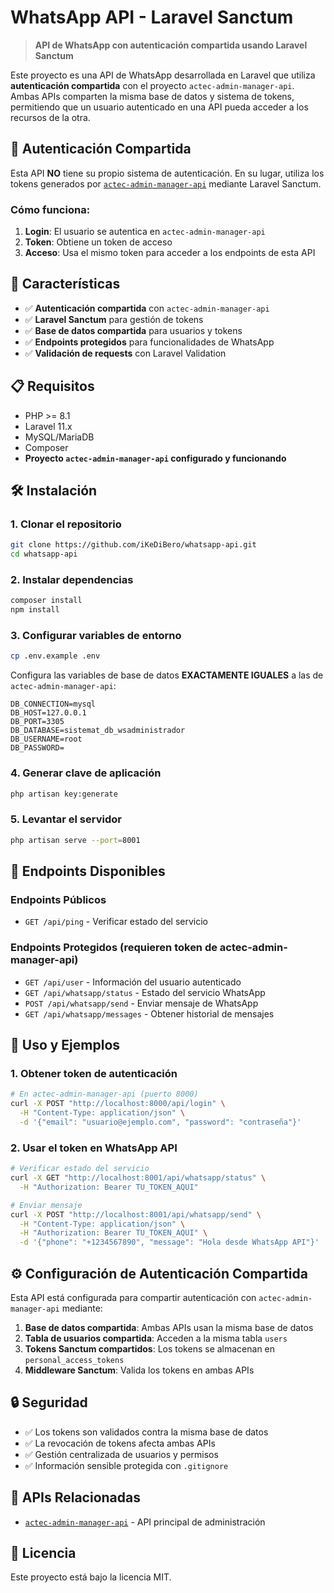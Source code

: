# WhatsApp API - Laravel Sanctum

> **API de WhatsApp con autenticación compartida usando Laravel Sanctum**

Este proyecto es una API de WhatsApp desarrollada en Laravel que utiliza **autenticación compartida** con el proyecto `actec-admin-manager-api`. Ambas APIs comparten la misma base de datos y sistema de tokens, permitiendo que un usuario autenticado en una API pueda acceder a los recursos de la otra.

## 🔐 Autenticación Compartida

Esta API **NO** tiene su propio sistema de autenticación. En su lugar, utiliza los tokens generados por [`actec-admin-manager-api`](https://github.com/iKeDiBero/actec-admin-manager-api) mediante Laravel Sanctum.

### Cómo funciona:
1. **Login**: El usuario se autentica en `actec-admin-manager-api`
2. **Token**: Obtiene un token de acceso
3. **Acceso**: Usa el mismo token para acceder a los endpoints de esta API

## 🚀 Características

- ✅ **Autenticación compartida** con `actec-admin-manager-api`
- ✅ **Laravel Sanctum** para gestión de tokens
- ✅ **Base de datos compartida** para usuarios y tokens
- ✅ **Endpoints protegidos** para funcionalidades de WhatsApp
- ✅ **Validación de requests** con Laravel Validation

## 📋 Requisitos

- PHP >= 8.1
- Laravel 11.x
- MySQL/MariaDB
- Composer
- **Proyecto `actec-admin-manager-api` configurado y funcionando**

## 🛠️ Instalación

### 1. Clonar el repositorio
```bash
git clone https://github.com/iKeDiBero/whatsapp-api.git
cd whatsapp-api
```

### 2. Instalar dependencias
```bash
composer install
npm install
```

### 3. Configurar variables de entorno
```bash
cp .env.example .env
```

Configura las variables de base de datos **EXACTAMENTE IGUALES** a las de `actec-admin-manager-api`:
```env
DB_CONNECTION=mysql
DB_HOST=127.0.0.1
DB_PORT=3305
DB_DATABASE=sistemat_db_wsadministrador
DB_USERNAME=root
DB_PASSWORD=
```

### 4. Generar clave de aplicación
```bash
php artisan key:generate
```

### 5. Levantar el servidor
```bash
php artisan serve --port=8001
```

## 🔗 Endpoints Disponibles

### Endpoints Públicos
- `GET /api/ping` - Verificar estado del servicio

### Endpoints Protegidos (requieren token de actec-admin-manager-api)
- `GET /api/user` - Información del usuario autenticado
- `GET /api/whatsapp/status` - Estado del servicio WhatsApp
- `POST /api/whatsapp/send` - Enviar mensaje de WhatsApp
- `GET /api/whatsapp/messages` - Obtener historial de mensajes

## 🧪 Uso y Ejemplos

### 1. Obtener token de autenticación
```bash
# En actec-admin-manager-api (puerto 8000)
curl -X POST "http://localhost:8000/api/login" \
  -H "Content-Type: application/json" \
  -d '{"email": "usuario@ejemplo.com", "password": "contraseña"}'
```

### 2. Usar el token en WhatsApp API
```bash
# Verificar estado del servicio
curl -X GET "http://localhost:8001/api/whatsapp/status" \
  -H "Authorization: Bearer TU_TOKEN_AQUI"

# Enviar mensaje
curl -X POST "http://localhost:8001/api/whatsapp/send" \
  -H "Content-Type: application/json" \
  -H "Authorization: Bearer TU_TOKEN_AQUI" \
  -d '{"phone": "+1234567890", "message": "Hola desde WhatsApp API"}'
```

## ⚙️ Configuración de Autenticación Compartida

Esta API está configurada para compartir autenticación con `actec-admin-manager-api` mediante:

1. **Base de datos compartida**: Ambas APIs usan la misma base de datos
2. **Tabla de usuarios compartida**: Acceden a la misma tabla `users`
3. **Tokens Sanctum compartidos**: Los tokens se almacenan en `personal_access_tokens`
4. **Middleware Sanctum**: Valida los tokens en ambas APIs

## 🔒 Seguridad

- ✅ Los tokens son validados contra la misma base de datos
- ✅ La revocación de tokens afecta ambas APIs
- ✅ Gestión centralizada de usuarios y permisos
- ✅ Información sensible protegida con `.gitignore`

## 🤝 APIs Relacionadas

- [`actec-admin-manager-api`](https://github.com/iKeDiBero/actec-admin-manager-api) - API principal de administración

## 📄 Licencia

Este proyecto está bajo la licencia MIT.
